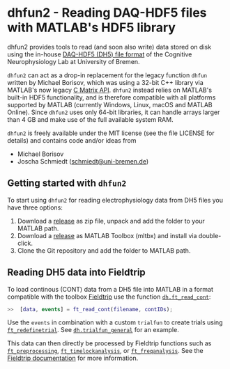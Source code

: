 dhfun2 - Reading DAQ-HDF5 files with MATLAB's HDF5 library
==========================================================

dhfun2 provides tools to read (and soon also write) data stored on disk using the in-house
[DAQ-HDF5 (DH5) file format](https://github.com/cog-neurophys-lab/DAQ-HDF5) of the Cognitive
Neurophysiology Lab at University of Bremen.

`dhfun2` can act as a drop-in replacement for the legacy function `dhfun` written by Michael
Borisov, which was using a 32-bit C++ library via MATLAB's now legacy [C Matrix
API](https://de.mathworks.com/help/matlab/cc-mx-matrix-library.html). `dhfun2` instead
relies on MATLAB's built-in HDF5 functionality, and is therefore compatible with all
platforms supported by MATLAB (currently Windows, Linux, macOS and MATLAB Online). Since
`dhfun2` uses only 64-bit libraries, it can handle arrays larger than 4 GB and make use of
the full available system RAM.

`dhfun2` is freely available under the MIT license (see the file LICENSE for details) and
contains code and/or ideas from

- Michael Borisov
- Joscha Schmiedt (schmiedt@uni-bremen.de)

Getting started with `dhfun2`
-----------------------------

To start using `dhfun2` for reading electrophysiology data from DH5 files you have three
options:

1. Download a [release](https://github.com/cog-neurophys-lab/dhfun2/releases) as zip file,
   unpack and add the folder to your MATLAB path.
2. Download a [release](https://github.com/cog-neurophys-lab/dhfun2/releases) as MATLAB
   Toolbox (mltbx) and install via double-click.
3. Clone the Git repository and add the folder to MATLAB path.


Reading DH5 data into Fieldtrip
-------------------------------

To load continous (CONT) data from a DH5 file into MATLAB in a format compatible with the
toolbox [Fieldtrip](https://www.fieldtriptoolbox.org) use the function
[`dh.ft_read_cont`](+dh/ft_read_cont.m):
```matlab
>>  [data, events] = ft_read_cont(filename, contIDs);
```

Use the `events` in combination with a custom `trialfun` to create trials using
[`ft_redefinetrial`](https://github.com/fieldtrip/fieldtrip/blob/release/ft_redefinetrial.m).
See [`dh.trialfun_general`](+dh/trialfun_general.m) for an example.

This data can then directly be processed by Fieldtrip functions such as
[`ft_preprocessing`](https://github.com/fieldtrip/fieldtrip/blob/release/ft_preprocessing.m),
[`ft_timelockanalysis`](https://github.com/fieldtrip/fieldtrip/blob/release/ft_timelockanalysis.m),
or [`ft_freqanalysis`](https://www.fieldtriptoolbox.org/walkthrough/#frequency-analysis). See the [Fieldtrip documentation](https://www.fieldtriptoolbox.org/documentation/) for more information.

